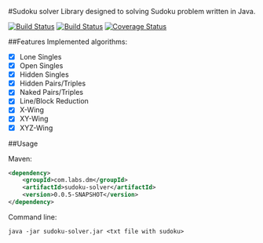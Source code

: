 #Sudoku solver
Library designed to solving Sudoku problem written in Java.

[![Build Status](https://travis-ci.org/danielmroczka/sudoku-solver.png?branch=master)](https://travis-ci.org/danielmroczka/sudoku-solver)
[![Build Status](https://circleci.com/gh/danielmroczka/sudoku-solver.png?circle-token=3f8fd98345eb1b26fb8c83749fcefd6fdffb6f94)](https://circleci.com/gh/danielmroczka/sudoku-solver)
[![Coverage Status](https://coveralls.io/repos/github/danielmroczka/sudoku-solver/badge.svg?branch=master)](https://coveralls.io/github/danielmroczka/sudoku-solver?branch=master)




##Features
Implemented algorithms:
- [x]  Lone Singles
- [x]  Open Singles
- [x]  Hidden Singles
- [x]  Hidden Pairs/Triples
- [x]  Naked Pairs/Triples
- [x]  Line/Block Reduction
- [x]  X-Wing
- [x]  XY-Wing
- [x]  XYZ-Wing
                           
##Usage

Maven:

```xml
<dependency>
    <groupId>com.labs.dm</groupId>
    <artifactId>sudoku-solver</artifactId>
    <version>0.0.5-SNAPSHOT</version>
</dependency>
```
Command line:

```
java -jar sudoku-solver.jar <txt file with sudoku>
```


